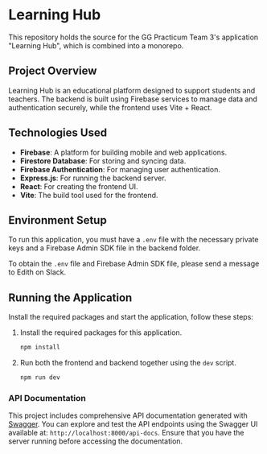 # Learning Hub

This repository holds the source for the GG Practicum Team 3's application "Learning Hub", which is combined into a monorepo.

## Project Overview

Learning Hub is an educational platform designed to support students and teachers. The backend is built using Firebase services to manage data and authentication securely, while the frontend uses Vite + React.

## Technologies Used

  - **Firebase**: A platform for building mobile and web applications.
  - **Firestore Database**: For storing and syncing data.
  - **Firebase Authentication**: For managing user authentication.
  - **Express.js**: For running the backend server.
  - **React**: For creating the frontend UI.
  - **Vite**: The build tool used for the frontend.

## Environment Setup

To run this application, you must have a `.env` file with the necessary private keys and a Firebase Admin SDK file in the backend folder.

To obtain the `.env` file and Firebase Admin SDK file, please send a message to Edith on Slack.

## Running the Application

Install the required packages and start the application, follow these steps:

1. Install the required packages for this application.

   ```bash
   npm install
   ```
2. Run both the frontend and backend together using the `dev` script.

    ```bash
    npm run dev
    ```


### API Documentation

This project includes comprehensive API documentation generated with [Swagger](https://swagger.io/). You can explore and test the API endpoints using the Swagger UI available at: `http://localhost:8000/api-docs`. Ensure that you have the server running before accessing the documentation.


